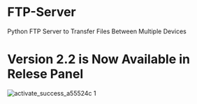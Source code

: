 # FTP-Server
Python FTP Server to Transfer Files Between Multiple Devices

# Version 2.2 is Now Available in Relese Panel 
![activate_success_a55524c 1](https://i.pinimg.com/originals/ca/00/60/ca0060f3414e6e20b75983acddafad53.gif)

